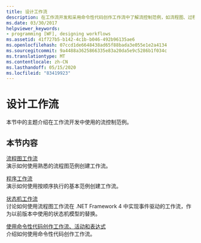 ```yaml
---
title: 设计工作流
description: 在工作流开发和采用命令性代码创作工作流中了解流控制范例，如流程图、过程和状态机。
ms.date: 03/30/2017
helpviewer_keywords:
- programming [WF], designing workflows
ms.assetid: 41f727b5-b142-4c1b-b046-492b96135ae6
ms.openlocfilehash: 07ccd1de6648438ad65f88bada3e055e1e2a4134
ms.sourcegitcommit: 9a4488a3625866335e83a20da5e9c5286b1f034c
ms.translationtype: MT
ms.contentlocale: zh-CN
ms.lasthandoff: 05/15/2020
ms.locfileid: "83419923"
---
```

# <a name="designing-workflows"></a>设计工作流
本节中的主题介绍在工作流开发中使用的流控制范例。  
  
## <a name="in-this-section"></a>本节内容  
 [流程图工作流](flowchart-workflows.md)  
 演示如何使用熟悉的流程图范例创建工作流。  
  
 [程序工作流](procedural-workflows.md)  
 演示如何使用按顺序执行的基本范例创建工作流。  
  
 [状态机工作流](state-machine-workflows.md)  
 讨论如何使用流程图工作流在 .NET Framework 4 中实现事件驱动的工作流，作为以前版本中使用的状态机模型的替换。  
  
 [使用命令性代码创作工作流、活动和表达式](authoring-workflows-activities-and-expressions-using-imperative-code.md)  
 介绍如何使用命令性代码创作工作流。
